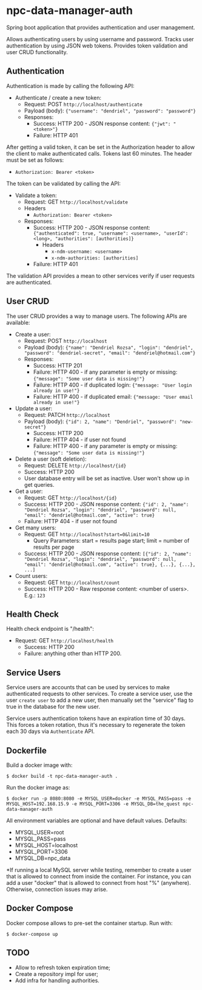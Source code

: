# npc-data-manager-auth
Spring boot application that provides authentication and user management.

Allows authenticating users by using username and password. Tracks user authentication by using JSON web tokens. Provides
token validation and user CRUD functionality.

## Authentication

Authentication is made by calling the following API:

- Authenticate / create a new token:
    - Request: POST ``http://localhost/authenticate``
    - Payload (body): ``{"username": "dendriel", "password": "password"}``
    - Responses:
      - Success: HTTP 200 - JSON response content: ```{"jwt": "<token>"}```
      - Failure: HTTP 401

After getting a valid token, it can be set in the Authorization header to allow the client
to make authenticated calls. Tokens last 60 minutes. The header must be set as follows:

- ``Authorization: Bearer <token>``

The token can be validated by calling the API:

- Validate a token:
    - Request: GET ``http://localhost/validate``
    - Headers
        - ``Authorization: Bearer <token>``
    - Responses:
        - Success: HTTP 200 - JSON response content: ```{"authenticated": true, "username": <username>, "userId": <long>, "authorities": [authorities]}```
          - Headers
            - ``x-ndm-username: <username>``
            - ``x-ndm-authorities: [authorities]``
        - Failure: HTTP 401

The validation API provides a mean to other services verify if user requests are authenticated.


## User CRUD

The user CRUD provides a way to manage users. The following APIs are available:

- Create a user:
    - Request: POST ``http://localhost``
    - Payload (body): ``{"name": "Dendriel Rozsa", "login": "dendriel", "password": "dendriel-secret", "email": "dendriel@hotmail.com"}``
    - Responses:
        - Success: HTTP 201
        - Failure: HTTP 400 - if any parameter is empty or missing: ``{"message": "Some user data is missing!"}``
        - Failure: HTTP 400 - if duplicated login: ``{"message: "User login already in use!"}``
        - Failure: HTTP 400 - if duplicated email: ``{"message: "User email already in use!"}``
- Update a user:
    - Request: PATCH ``http://localhost``
    - Payload (body): ``{"id": 2, "name": "Dendriel", "password": "new-secret"}``
        - Success: HTTP 200
        - Failure: HTTP 404 - if user not found
        - Failure: HTTP 400 - if any parameter is empty or missing: ``{"message": "Some user data is missing!"}``
- Delete a user (soft deletion):
    - Request: DELETE ``http://localhost/{id}``
    - Success: HTTP 200
    - User database entry will be set as inactive. User won't show up in get queries.
- Get a user:
    - Request: GET ``http://localhost/{id}``
    - Success: HTTP 200 - JSON response content: ``{"id": 2, "name": "Dendriel Rozsa", "login": "dendriel", "password": null, "email": "dendriel@hotmail.com", "active": true}``
    - Failure: HTTP 404 - if user not found
- Get many users:
    - Request: GET ``http://localhost?start=0&limit=10``
        - Query Parameters: start = results page start; limit = number of results per page
    - Success: HTTP 200 - JSON response content: ``[{"id": 2, "name": "Dendriel Rozsa", "login": "dendriel", "password": null, "email": "dendriel@hotmail.com", "active": true}, {...}, {...}, ...]``
- Count users:
    - Request: GET ``http://localhost/count``
    - Success: HTTP 200 - Raw response content: \<number of users\>. E.g.: ``123``

## Health Check

Health check endpoint is "/health":

- Request: GET ``http://localhost/health``
    - Success: HTTP 200
    - Failure: anything other than HTTP 200.


## Service Users

Service users are accounts that can be used by services to make authenticated requests to other services. To create a
service user, use the user `create user` to add a new user, then manually set the "service" flag to true in the database
for the new user.

Service users authentication tokens have an expiration time of 30 days. This forces a token rotation, thus it's necessary
to regenerate the token each 30 days via `Authenticate` API.

## Dockerfile

Build a docker image with:

``$ docker build -t npc-data-manager-auth .``

Run the docker image as:

``$ docker run -p 8080:8080 -e MYSQL_USER=docker -e MYSQL_PASS=pass -e MYSQL_HOST=192.168.15.9 -e MYSQL_PORT=3306 -e MYSQL_DB=the_quest npc-data-manager-auth``

All environment variables are optional and have default values. Defaults:

- MYSQL_USER=root
- MYSQL_PASS=pass
- MYSQL_HOST=localhost
- MYSQL_PORT=3306
- MYSQL_DB=npc_data

*If running a local MySQL server while testing, remember to create a user that is allowed to connect from inside the container. For instance,
you can add a user "docker" that is allowed to connect from host "%" (anywhere). Otherwise, connection issues may arise.


## Docker Compose

Docker compose allows to pre-set the container startup. Run with:

``$ docker-compose up``


## TODO

- Allow to refresh token expiration time;
- Create a repository impl for user;
- Add infra for handling authorities.
